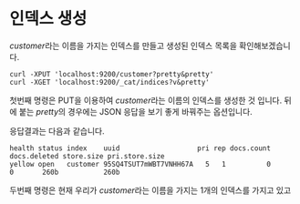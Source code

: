 # 인덱스 생성
*customer*라는 이름을 가지는 인덱스를 만들고 생성된 인덱스 목록을 확인해보겠습니다.
```
curl -XPUT 'localhost:9200/customer?pretty&pretty'
curl -XGET 'localhost:9200/_cat/indices?v&pretty'
```
첫번째 명령은 PUT을 이용하여 *customer*라는 이름의 인덱스를 생성한 것 입니다. 뒤에 붙는 *pretty*의 경우에는 JSON 응답을 보기 좋게 바꿔주는 옵션입니다.

응답결과는 다음과 같습니다.
```
health status index    uuid                   pri rep docs.count docs.deleted store.size pri.store.size
yellow open   customer 95SQ4TSUT7mWBT7VNHH67A   5   1          0            0       260b           260b
```
두번째 명령은 현재 우리가 *customer*라는 이름을 가지는 1개의 인덱스를 가지고 있고 